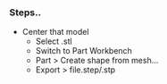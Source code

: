 ### Steps..
- Center that model
    - Select .stl
    - Switch to Part Workbench
    - Part > Create shape from mesh...
    - Export > file.step/.stp
